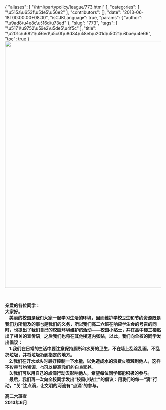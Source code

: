 {
    "aliases": [
        "/html/partypolicy/league/773.html"
    ],
    "categories": [
        "\u515a\u653f\u5de5\u56e2"
    ],
    "contributors": [],
    "date": "2013-06-18T00:00:00+08:00",
    "isCJKLanguage": true,
    "params": {
        "author": "\u9ad8\u4e8c\u516d\u73ed"
    },
    "slug": "773",
    "tags": [
        "\u5171\u9752\u56e2\u5de5\u4f5c"
    ],
    "title": "\u201c\u6821\u56ed\u5c0f\u8d34\u58eb\u201d\u5021\u8bae\u4e66",
    "toc": true
}
**<img
    src="https://cdn.tfls.online/mirror/full/c306e1f222c5c5fbaf10308b0ceaf4e42a4f3ff0.jpg"
    style="display:block;margin-left:auto;margin-right:auto;"
    decoding="async"
    fetchpriority="auto"
    loading="lazy"
    height="800"
    width="600"
/>**

 

**亲爱的各位同学：  
大家好。  
    美丽的校园是我们大家一起学习生活的环境，因而维护学校卫生和节约资源既是我们力所能及的事也是我们的义务，所以我们高二六班在响应学生会的号召的同时，也提出了我们自己的校园环境维护的活动——校园小贴士，并在高中楼三楼贴出了相关的宣传语，之后我们也将在其他楼道内张贴，以此，我们向全校的同学发出倡议：  
    1.我们在日常的生活中要注意保持厕所和水房的卫生，不在墙上乱涂乱画，不乱扔垃圾，并将垃圾扔到指定的地方。  
    2.我们在开水龙头时最好控制一下水量，以免造成水的浪费火喷溅到他人，这样不仅是节约资源，也可以提高我们的自身素养。  
    3.我们可以用自己的点滴行动去影响他人，希望每位同学都能积极的参与。  
    最后，我们再一次向全校同学发出“校园小贴士”的倡议：用我们的每一“滴”行动，“关”注点滴，让文明的河流有“点滴”的参与。**

**高二六班宣  
2013年6月**

